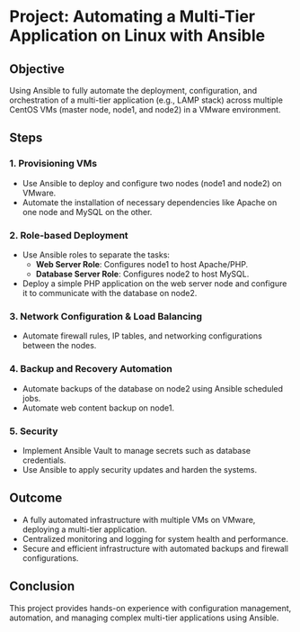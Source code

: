
# Project: Automating a Multi-Tier Application on Linux with Ansible

## Objective
Using Ansible to fully automate the deployment, configuration, and orchestration of a multi-tier application (e.g., LAMP stack) across multiple CentOS VMs (master node, node1, and node2) in a VMware environment.

## Steps

### 1. Provisioning VMs
- Use Ansible to deploy and configure two nodes (node1 and node2) on VMware.
- Automate the installation of necessary dependencies like Apache on one node and MySQL on the other.

### 2. Role-based Deployment
- Use Ansible roles to separate the tasks:
  - **Web Server Role**: Configures node1 to host Apache/PHP.
  - **Database Server Role**: Configures node2 to host MySQL.
- Deploy a simple PHP application on the web server node and configure it to communicate with the database on node2.

### 3. Network Configuration & Load Balancing
- Automate firewall rules, IP tables, and networking configurations between the nodes.

### 4. Backup and Recovery Automation
- Automate backups of the database on node2 using Ansible scheduled jobs.
- Automate web content backup on node1.

### 5. Security
- Implement Ansible Vault to manage secrets such as database credentials.
- Use Ansible to apply security updates and harden the systems.

## Outcome
- A fully automated infrastructure with multiple VMs on VMware, deploying a multi-tier application.
- Centralized monitoring and logging for system health and performance.
- Secure and efficient infrastructure with automated backups and firewall configurations.

## Conclusion
This project provides hands-on experience with configuration management, automation, and managing complex multi-tier applications using Ansible.
